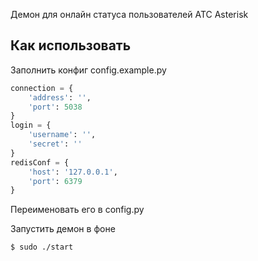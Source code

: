 <p>
Демон для онлайн статуса пользователей АТС Asterisk
</p>

## Как использовать

<p>

Заполнить конфиг config.example.py

```python
connection = {
    'address': '',
    'port': 5038
}
login = {
    'username': '',
    'secret': ''
}
redisConf = {
    'host': '127.0.0.1',
    'port': 6379
}
```
Переименовать его в config.py
</p>

Запустить демон в фоне

```bash
$ sudo ./start
```